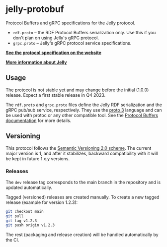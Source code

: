 # jelly-protobuf

Protocol Buffers and gRPC specifications for the Jelly protocol.

- `rdf.proto` – the RDF Protocol Buffers serialization only. Use this if you don't plan on using Jelly's gRPC protocol.
- `grpc.proto` – Jelly's gRPC protocol service specifications.

**[See the protocol specification on the website](https://jelly-rdf.github.io/latest/specification/)**

**[More information about Jelly](https://jelly-rdf.github.io/latest/)**

## Usage

The protocol is not stable yet and may change before the initial (1.0.0) release. Expect a first stable release in Q4 2023.

The `rdf.proto` and `grpc.proto` files define the Jelly RDF serialization and the gRPC pub/sub service, respectively. They use the [proto 3](https://protobuf.dev/programming-guides/proto3/) language and can be used with protoc or any other compatible tool. See the [Protocol Buffers documentation](https://protobuf.dev/) for more details.

## Versioning

This protocol follows the [Semantic Versioning 2.0 scheme](https://semver.org/). The current major version is 1, and after it stabilizes, backward compatibility with it will be kept in future 1.x.y versions.

### Releases

The `dev` release tag corresponds to the main branch in the repository and is updated automatically.

Tagged (versioned) releases are created manually. To create a new tagged release (example for version 1.2.3):
```sh
git checkout main
git pull
git tag v1.2.3
git push origin v1.2.3
```

The rest (packaging and release creation) will be handled automatically by the CI.
